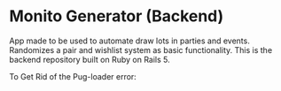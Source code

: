 # Monito Generator (Backend)

App made to be used to automate draw lots in parties and events. Randomizes a pair and wishlist system as basic functionality. This is the backend repository built on Ruby on Rails 5.

To Get Rid of the Pug-loader error:
  <ng add ng-cli-pug-loader>
